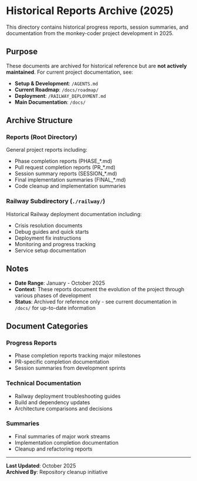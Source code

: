 # Historical Reports Archive (2025)

This directory contains historical progress reports, session summaries, and documentation from the monkey-coder project development in 2025.

## Purpose

These documents are archived for historical reference but are **not actively maintained**. For current project documentation, see:
- **Setup & Development**: `/AGENTS.md`
- **Current Roadmap**: `/docs/roadmap/`
- **Deployment**: `/RAILWAY_DEPLOYMENT.md`
- **Main Documentation**: `/docs/`

## Archive Structure

### Reports (Root Directory)
General project reports including:
- Phase completion reports (PHASE_*.md)
- Pull request completion reports (PR_*.md)
- Session summary reports (SESSION_*.md)
- Final implementation summaries (FINAL_*.md)
- Code cleanup and implementation summaries

### Railway Subdirectory (`./railway/`)
Historical Railway deployment documentation including:
- Crisis resolution documents
- Debug guides and quick starts
- Deployment fix instructions
- Monitoring and progress tracking
- Service setup documentation

## Notes

- **Date Range**: January - October 2025
- **Context**: These reports document the evolution of the project through various phases of development
- **Status**: Archived for reference only - see current documentation in `/docs/` for up-to-date information

## Document Categories

### Progress Reports
- Phase completion reports tracking major milestones
- PR-specific completion documentation
- Session summaries from development sprints

### Technical Documentation
- Railway deployment troubleshooting guides
- Build and dependency updates
- Architecture comparisons and decisions

### Summaries
- Final summaries of major work streams
- Implementation completion documentation
- Cleanup and refactoring reports

---

**Last Updated**: October 2025  
**Archived By**: Repository cleanup initiative
